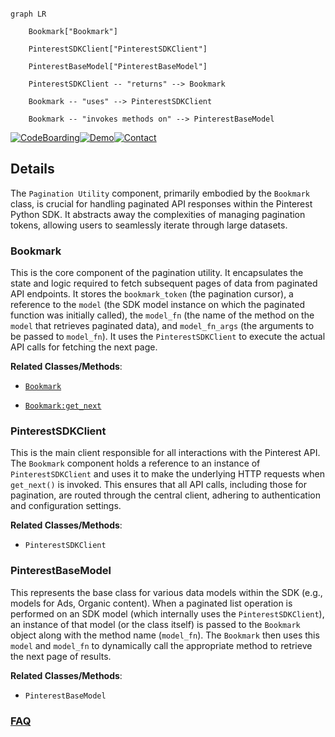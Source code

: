 ```mermaid

graph LR

    Bookmark["Bookmark"]

    PinterestSDKClient["PinterestSDKClient"]

    PinterestBaseModel["PinterestBaseModel"]

    PinterestSDKClient -- "returns" --> Bookmark

    Bookmark -- "uses" --> PinterestSDKClient

    Bookmark -- "invokes methods on" --> PinterestBaseModel

```



[![CodeBoarding](https://img.shields.io/badge/Generated%20by-CodeBoarding-9cf?style=flat-square)](https://github.com/CodeBoarding/GeneratedOnBoardings)[![Demo](https://img.shields.io/badge/Try%20our-Demo-blue?style=flat-square)](https://www.codeboarding.org/demo)[![Contact](https://img.shields.io/badge/Contact%20us%20-%20contact@codeboarding.org-lightgrey?style=flat-square)](mailto:contact@codeboarding.org)



## Details



The `Pagination Utility` component, primarily embodied by the `Bookmark` class, is crucial for handling paginated API responses within the Pinterest Python SDK. It abstracts away the complexities of managing pagination tokens, allowing users to seamlessly iterate through large datasets.



### Bookmark

This is the core component of the pagination utility. It encapsulates the state and logic required to fetch subsequent pages of data from paginated API endpoints. It stores the `bookmark_token` (the pagination cursor), a reference to the `model` (the SDK model instance on which the paginated function was initially called), the `model_fn` (the name of the method on the `model` that retrieves paginated data), and `model_fn_args` (the arguments to be passed to `model_fn`). It uses the `PinterestSDKClient` to execute the actual API calls for fetching the next page.





**Related Classes/Methods**:



- <a href="https://github.com/pinterest/pinterest-python-sdk/blob/main/pinterest/utils/bookmark.py" target="_blank" rel="noopener noreferrer">`Bookmark`</a>

- <a href="https://github.com/pinterest/pinterest-python-sdk/blob/main/pinterest/utils/bookmark.py" target="_blank" rel="noopener noreferrer">`Bookmark:get_next`</a>





### PinterestSDKClient

This is the main client responsible for all interactions with the Pinterest API. The `Bookmark` component holds a reference to an instance of `PinterestSDKClient` and uses it to make the underlying HTTP requests when `get_next()` is invoked. This ensures that all API calls, including those for pagination, are routed through the central client, adhering to authentication and configuration settings.





**Related Classes/Methods**:



- `PinterestSDKClient`





### PinterestBaseModel

This represents the base class for various data models within the SDK (e.g., models for Ads, Organic content). When a paginated list operation is performed on an SDK model (which internally uses the `PinterestSDKClient`), an instance of that model (or the class itself) is passed to the `Bookmark` object along with the method name (`model_fn`). The `Bookmark` then uses this `model` and `model_fn` to dynamically call the appropriate method to retrieve the next page of results.





**Related Classes/Methods**:



- `PinterestBaseModel`









### [FAQ](https://github.com/CodeBoarding/GeneratedOnBoardings/tree/main?tab=readme-ov-file#faq)